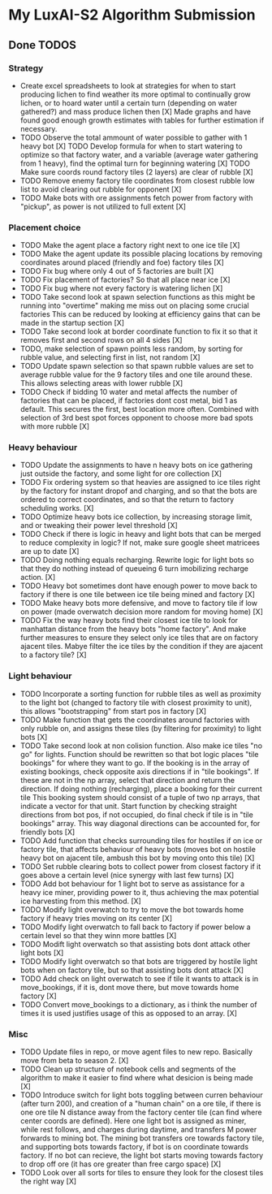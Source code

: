# My LuxAI-S2 Algorithm Submission

## Done TODOS
### Strategy
* Create excel spreadsheets to look at strategies for when to start producing lichen to find weather its more optimal to
     continually grow lichen, or to hoard water until a certain turn (depending on water gathered?) and mass produce lichen then
[X] Made graphs and have found good enough growth estimates with tables for further estimation if necessary.
* TODO Observe the total ammount of water possible to gather with 1 heavy bot
[X]
TODO Develop formula for when to start watering to optimize so that factory water, and a variable (average water gathering from 1 heavy),
     find the optimal turn for beginning watering
[X]
TODO Make sure coords round factory tiles (2 layers) are clear of rubble
[X]
* TODO Remove enemy factory tile coordinates from closest rubble low list to avoid clearing out rubble for opponent
[X]
* TODO Make bots with ore assignments fetch power from factory with "pickup", as power is not utilized to full extent
[X]

### Placement choice
* TODO Make the agent place a factory right next to one ice tile
[X]
* TODO Make the agent update its possible placing locations by removing coordinates around placed (friendly and foe) factory tiles
[X]
* TODO Fix bug where only 4 out of 5 factories are built 
[X]
* TODO Fix placement of factories? So that all place near ice
[X]
* TODO Fix bug where not every factory is watering lichen
[X]
* TODO Take second look at spawn selection functions as this might be running into "overtime" making me miss out on placing some crucial factories
     This can be reduced by looking at efficiency gains that can be made in the startup section
[X]
* TODO Take second look at border coordinate function to fix it so that it removes first and second rows on all 4 sides
[X]
* TODO, make selection of spawn points less random, by sorting for rubble value, and selecting first in list, not random
[X]
* TODO Update spawn selection so that spawn rubble values are set to average rubble value for the 9 factory tiles and one tile around these.
     This allows selecting areas with lower rubble
[X]
* TODO Check if bidding 10 water and metal affects the number of factories that can be placed, if factories dont cost metal, bid 1 as default. This
      secures the first, best location more often. Combined with selection of 3rd best spot forces opponent to choose more bad spots with more rubble
[X]

### Heavy behaviour
* TODO Update the assignments to have n heavy bots on ice gathering just outside the factory, and some light for ore collection
[X]
* TODO Fix ordering system so that heavies are assigned to ice tiles right by the factory for instant dropof and charging,
     and so that the bots are ordered to correct coordinates,
     and so that the return to factory scheduling works.
[X]
* TODO Optimize heavy bots ice collection, by increasing storage limit, and or tweaking their power level threshold
[X]
* TODO Check if there is logic in heavy and light bots that can be merged to reduce complexity in logic? If not, make sure google sheet matricees
     are up to date
[X]
* TODO Doing nothing equals recharging. Rewrite logic for light bots so that they do nothing instead of queueing 6 turn imobilizing recharge action.
[X]
* TODO Heavy bot sometimes dont have enough power to move back to factory if there is one tile between ice tile being mined and factory
[X]
* TODO Make heavy bots more defensive, and move to factory tile if low on power (made overwatch decision more random for moving home)
[X]
* TODO Fix the way heavy bots find their closest ice tile to look for manhattan distance from the heavy bots "home factory". And make further
     measures to ensure they select only ice tiles that are on factory ajacent tiles. Mabye filter the ice tiles by the condition if they are
     ajacent to a factory tile?
[X]

### Light behaviour
* TODO Incorporate a sorting function for rubble tiles as well as proximity to the light bot (changed to factory tile with closest proximity to unit),
     this allows "bootstrapping" from start pos in factory
[X]
* TODO Make function that gets the coordinates around factories with only rubble on, and assigns these tiles (by filtering for proximity) to light bots
[X]
* TODO Take second look at non colision function. Also make ice tiles "no go" for lights.
     Function should be rewritten so that bot logic places "tile bookings" for where they want to go. 
     If the booking is in the array of existing bookings, check opposite axis directions if in "tile bookings".
     If these are not in the np array, select that direction and return the direction.
     If doing nothing (recharging), place a booking for their current tile
     This booking system should consist of a tuple of two np arrays, that indicate a vector for that unit.
     Start function by checking straight directions from bot pos, if not occupied, do final check if tile is in "tile bookings" array.
     This way diagonal directions can be accounted for, for friendly bots
[X]
* TODO Add function that checks surrounding tiles for hostiles if on ice or factory tile, that affects behaviour of heavy bots (moves bot on hostile heavy bot on ajacent tile, ambush this bot by moving onto this tile)
[X]
* TODO Set rubble clearing bots to collect power from closest factory if it goes above a certain level (nice synergy with last few turns)
 [X]
* TODO Add bot behaviour for 1 light bot to serve as assistance for a heavy ice miner, providing power to it, thus achieving the max potential
      ice harvesting from this method.
[X]
* TODO Modify light overwatch to try to move the bot towards home factory if heavy tries moving on its center
[X]
* TODO Modify light overwatch to fall back to factory if power below a certain level so that they winn more battles
[X]
* TODO Modift light overwatch so that assisting bots dont attack other light bots
[X]
* TODO Modify light overwatch so that bots are triggered by hostile light bots when on factory tile, but so that assisting bots dont attack
[X]
* TODO Add check on light overwatch to see if tile it wants to attack is in move_bookings, if it is, dont move there, but move towards home factory
[X]
* TODO Convert move_bookings to a dictionary, as i think the number of times it is used justifies usage of this as opposed to an array.
[X]

### Misc
* TODO Update files in repo, or move agent files to new repo. Basically move from beta to season 2.
[X]
* TODO Clean up structure of notebook cells and segments of the algorithm to make it easier to find where what desicion is being made
[X]
* TODO Introduce switch for light bots toggling between curren behaviour (after turn 200), and creation of a "human chain" on a ore tile, if 
      there is one ore tile N distance away from the factory center tile (can find where center coords are defined).
      Here one light bot is assigned as miner, while rest follows, and charges during daytime, and transfers M power forwards to mining bot.
      The mining bot transfers ore towards factory tile, and supporting bots towards factory, if bot is on coordinate towards factory.
      If no bot can recieve, the light bot starts moving towards factory to drop off ore (it has ore greater than free cargo space)
[X]
* TODO Look over all sorts for tiles to ensure they look for the closest tiles the right way
[X]